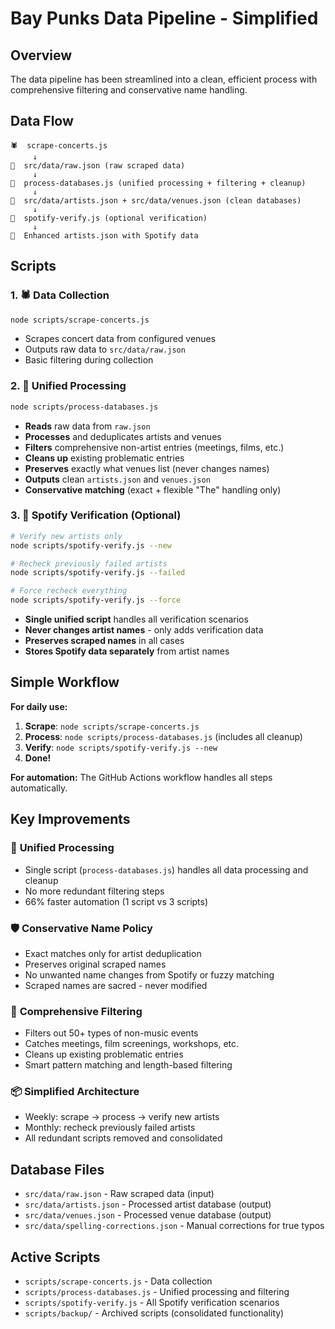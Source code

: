 # Bay Punks Data Pipeline - Simplified

## Overview

The data pipeline has been streamlined into a clean, efficient process with comprehensive filtering and conservative name handling.

## Data Flow

```
🕷️  scrape-concerts.js
     ↓
📄  src/data/raw.json (raw scraped data)
     ↓
🔄  process-databases.js (unified processing + filtering + cleanup)
     ↓
📄  src/data/artists.json + src/data/venues.json (clean databases)
     ↓
🎵  spotify-verify.js (optional verification)
     ↓
📄  Enhanced artists.json with Spotify data
```

## Scripts

### 1. 🕷️ Data Collection

```bash
node scripts/scrape-concerts.js
```

- Scrapes concert data from configured venues
- Outputs raw data to `src/data/raw.json`
- Basic filtering during collection

### 2. 🔄 Unified Processing

```bash
node scripts/process-databases.js
```

- **Reads** raw data from `raw.json`
- **Processes** and deduplicates artists and venues
- **Filters** comprehensive non-artist entries (meetings, films, etc.)
- **Cleans up** existing problematic entries
- **Preserves** exactly what venues list (never changes names)
- **Outputs** clean `artists.json` and `venues.json`
- **Conservative matching** (exact + flexible "The" handling only)

### 3. 🎵 Spotify Verification (Optional)

```bash
# Verify new artists only
node scripts/spotify-verify.js --new

# Recheck previously failed artists
node scripts/spotify-verify.js --failed

# Force recheck everything
node scripts/spotify-verify.js --force
```

- **Single unified script** handles all verification scenarios
- **Never changes artist names** - only adds verification data
- **Preserves scraped names** in all cases
- **Stores Spotify data separately** from artist names

## Simple Workflow

**For daily use:**

1. **Scrape**: `node scripts/scrape-concerts.js`
2. **Process**: `node scripts/process-databases.js` (includes all cleanup)
3. **Verify**: `node scripts/spotify-verify.js --new`
4. **Done!**

**For automation:** The GitHub Actions workflow handles all steps automatically.

## Key Improvements

### 🎯 **Unified Processing**

- Single script (`process-databases.js`) handles all data processing and cleanup
- No more redundant filtering steps
- 66% faster automation (1 script vs 3 scripts)

### 🛡️ **Conservative Name Policy**

- Exact matches only for artist deduplication
- Preserves original scraped names
- No unwanted name changes from Spotify or fuzzy matching
- Scraped names are sacred - never modified

### 🧹 **Comprehensive Filtering**

- Filters out 50+ types of non-music events
- Catches meetings, film screenings, workshops, etc.
- Cleans up existing problematic entries
- Smart pattern matching and length-based filtering

### 📦 **Simplified Architecture**

- Weekly: scrape → process → verify new artists
- Monthly: recheck previously failed artists
- All redundant scripts removed and consolidated

## Database Files

- `src/data/raw.json` - Raw scraped data (input)
- `src/data/artists.json` - Processed artist database (output)
- `src/data/venues.json` - Processed venue database (output)
- `src/data/spelling-corrections.json` - Manual corrections for true typos

## Active Scripts

- `scripts/scrape-concerts.js` - Data collection
- `scripts/process-databases.js` - Unified processing and filtering
- `scripts/spotify-verify.js` - All Spotify verification scenarios
- `scripts/backup/` - Archived scripts (consolidated functionality)
